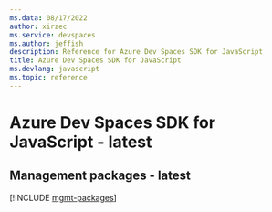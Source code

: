 ```yaml
---
ms.data: 08/17/2022
author: xirzec
ms.service: devspaces
ms.author: jeffish
description: Reference for Azure Dev Spaces SDK for JavaScript
title: Azure Dev Spaces SDK for JavaScript
ms.devlang: javascript
ms.topic: reference
---
```

# Azure Dev Spaces SDK for JavaScript - latest

## Management packages - latest
[!INCLUDE [mgmt-packages](dev-spaces-mgmt-index.md)]
